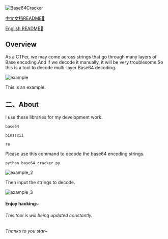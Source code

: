 ![Base64Cracker](D:\Project\BaseCracker\Base64Cracker.png)

[中文文档README📖](README_ZH.md) 

[English README📖](README.md)

## Overview

As a CTFer, we may come across strings that go through many layers of Base encoding.And if we decode it manually, it will be very troublesome.So this is a tool to decode multi-layer Base64 decoding.

![example](D:\Project\BaseCracker\example.png)

This is an example.

## 二、About

I use these libraries for my development work.

```
base64
```

```
binascii
```

```
re
```

Please use this command to decode the base64 encoding strings.

```
python base64_cracker.py
```

![example_2](D:\Project\BaseCracker\example_2.png)

Then input the strings to decode.

![example_3](D:\Project\BaseCracker\example_3.png)

#### Enjoy hacking~

###### This tool is will being updated constantly.

###### Thanks to you star~